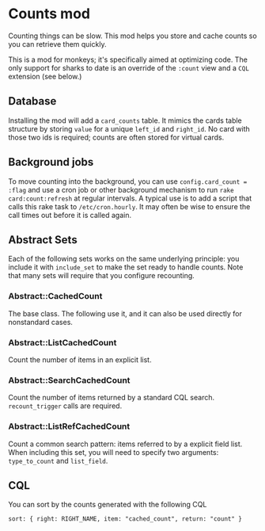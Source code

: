 <!--
# @title README - mod: counts
-->

# Counts mod

Counting things can be slow. This mod helps you store and cache counts so you can retrieve
them quickly.

This is a mod for monkeys; it's specifically aimed at optimizing code. The only support
for sharks to date is an override of the `:count` view and a `CQL` extension (see below.)


## Database

Installing the mod will add a `card_counts` table. It mimics the cards table structure by
storing `value` for a unique `left_id` and `right_id`. No card with those two ids is
required; counts are often stored for virtual cards.

## Background jobs

To move counting into the background, you can use `config.card_count = :flag` and
use a cron job or other background mechanism to run `rake card:count:refresh` 
at regular intervals. A typical use is to add a script that calls this rake task to 
`/etc/cron.hourly`. It may often be wise to ensure the call times out before it is
called again.

## Abstract Sets

Each of the following sets works on the same underlying principle: you include it
with `include_set` to make the set ready to handle counts. Note that many sets will
require that you configure recounting.

### Abstract::CachedCount

The base class. The following use it, and it can also be used directly for nonstandard
cases.

### Abstract::ListCachedCount

Count the number of items in an explicit list.

### Abstract::SearchCachedCount

Count the number of items returned by a standard CQL search. `recount_trigger` calls are
required.

### Abstract::ListRefCachedCount

Count a common search pattern: items referred to by a explicit field list. When including
this set, you will need to specify two arguments: `type_to_count` and `list_field`.

## CQL

You can sort by the counts generated with the following CQL
```
sort: { right: RIGHT_NAME, item: "cached_count", return: "count" }
```
